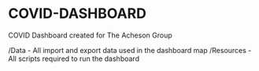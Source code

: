 # COVID-DASHBOARD
COVID Dashboard created for The Acheson Group


/Data - All import and export data used in the dashboard map
/Resources - All scripts required to run the dashboard

